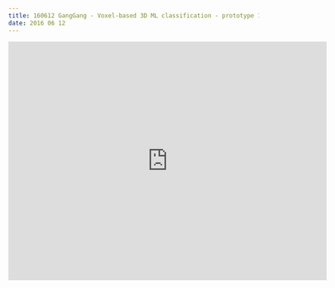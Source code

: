 ```yaml
---
title: 160612 GangGang - Voxel-based 3D ML classification - prototype 1
date: 2016 06 12
---
```

<iframe width="640" height="480" src="https://www.youtube.com/embed/pn8yuOofb4U" frameborder="0" allowfullscreen></iframe>

